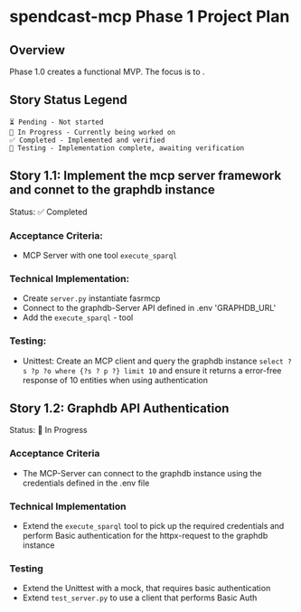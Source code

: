 # spendcast-mcp Phase 1 Project Plan
## Overview
Phase 1.0 creates a functional MVP. The focus is to .

## Story Status Legend

    ⏳ Pending - Not started
    🔄 In Progress - Currently being worked on
    ✅ Completed - Implemented and verified
    🧪 Testing - Implementation complete, awaiting verification

## Story 1.1: Implement the mcp server framework and connet to the graphdb instance
Status: ✅ Completed

### Acceptance Criteria:
 - MCP Server with one tool `execute_sparql`

### Technical Implementation:
 - Create `server.py` instantiate fasrmcp
 - Connect to the graphdb-Server API defined in .env 'GRAPHDB_URL'
 - Add the `execute_sparql` - tool

### Testing:
 - Unittest: Create an MCP client and query the graphdb instance `select ?s ?p ?o where {?s ? p ?} limit 10` and ensure it returns a error-free response of 10 entities when using authentication

## Story 1.2: Graphdb API Authentication
Status: 🔄 In Progress

### Acceptance Criteria
- The MCP-Server can connect to the graphdb instance using the credentials defined in the .env file

### Technical Implementation
- Extend the `execute_sparql` tool to pick up the required credentials and perform Basic authentication for the httpx-request to the graphdb instance

### Testing
- Extend the Unittest with a mock, that requires basic authentication
- Extend `test_server.py` to use a client that performs Basic Auth